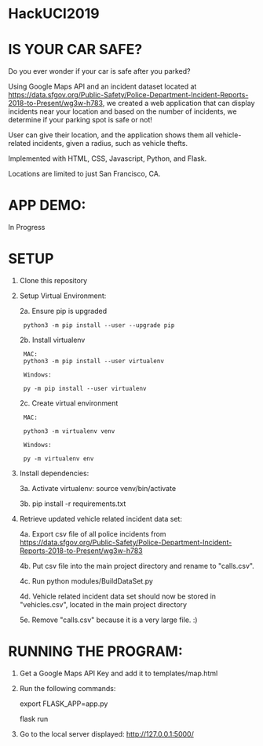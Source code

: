 # HackUCI2019

# IS YOUR CAR SAFE?

Do you ever wonder if your car is safe after you parked?

Using Google Maps API and an incident dataset located at https://data.sfgov.org/Public-Safety/Police-Department-Incident-Reports-2018-to-Present/wg3w-h783, we created a web application that can display incidents near your location and based on the number of incidents, we determine if your parking spot is safe or not!

User can give their location, and the application shows them all vehicle-related incidents, given a radius,
such as vehicle thefts.

Implemented with HTML, CSS, Javascript, Python, and Flask. 

Locations are limited to just San Francisco, CA. 

# APP DEMO:

In Progress

# SETUP

1. Clone this repository

2. Setup Virtual Environment:
    
    2a. Ensure pip is upgraded

        python3 -m pip install --user --upgrade pip
   
    2b. Install virtualenv

        MAC:
        python3 -m pip install --user virtualenv

        Windows:

        py -m pip install --user virtualenv
    
    2c. Create virtual environment

        MAC:

        python3 -m virtualenv venv

        Windows:

        py -m virtualenv env

3. Install dependencies:
    
    3a. Activate virtualenv: source venv/bin/activate
    
    3b. pip install -r requirements.txt

4. Retrieve updated vehicle related incident data set:
    
    4a. Export csv file of all police incidents from https://data.sfgov.org/Public-Safety/Police-Department-Incident-Reports-2018-to-Present/wg3w-h783
    
    4b. Put csv file into the main project directory and rename to "calls.csv".
    
    4c. Run python modules/BuildDataSet.py
    
    4d. Vehicle related incident data set should now be stored in "vehicles.csv", located in the main project directory
    
    5e. Remove "calls.csv" because it is a very large file. :)

# RUNNING THE PROGRAM:

1. Get a Google Maps API Key and add it to templates/map.html

2. Run the following commands:

    export FLASK_APP=app.py
    
    flask run

3. Go to the local server displayed: http://127.0.0.1:5000/
